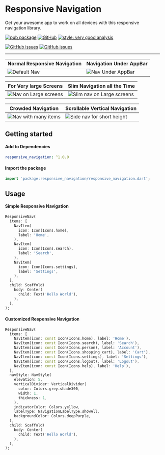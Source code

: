 # Responsive Navigation

Get your awesome app to work on all devices with this responsive navigation library.

[![pub package][package_svg]](https://pub.dev/packages/responsive_navigation)
[![GitHub][license_svg]](https://pub.dev/packages/responsive_navigation/license)
[![style: very good analysis][lints_svg]](https://pub.dev/packages/very_good_analysis)

[![GitHub issues][issues_svg]](https://github.com/OutdatedGuy/responsive_navigation/issues)
[![GitHub issues][pr_svg]](https://github.com/OutdatedGuy/responsive_navigation/pulls)

<hr />

| Normal Responsive Navigation      | Navigation Under AppBar            |
| --------------------------------- | ---------------------------------- |
| ![Default Nav][normal_responsive] | ![Nav Under AppBar][under_app_bar] |

| For Very large Screens                      | Slim Navigation all the Time                |
| ------------------------------------------- | ------------------------------------------- |
| ![Nav on Large screens][very_large_screens] | ![Slim nav on Large screens][slim_nav_rail] |

| Crowded Navigation                  | Scrollable Vertical Navigation               |
| ----------------------------------- | -------------------------------------------- |
| ![Nav with many items][crowded_nav] | ![Side nav for short height][scrollable_nav] |

## Getting started

#### Add to Dependencies

```yaml
responsive_navigation: ^1.0.0
```

#### Import the package

```dart
import 'package:responsive_navigation/responsive_navigation.dart';
```

## Usage

#### Simple Responsive Navigation

```dart
ResponsiveNav(
  items: [
    NavItem(
      icon: Icon(Icons.home),
      label: 'Home',
    ),
    NavItem(
      icon: Icon(Icons.search),
      label: 'Search',
    ),
    NavItem(
      icon: Icon(Icons.settings),
      label: 'Settings',
    ),
  ],
  child: Scaffold(
    body: Center(
      child: Text('Hello World'),
    ),
  ),
);
```

#### Customized Responsive Navigation

```dart
ResponsiveNav(
  items: [
    NavItem(icon: const Icon(Icons.home), label: 'Home'),
    NavItem(icon: const Icon(Icons.search), label: 'Search'),
    NavItem(icon: const Icon(Icons.person), label: 'Account'),
    NavItem(icon: const Icon(Icons.shopping_cart), label: 'Cart'),
    NavItem(icon: const Icon(Icons.settings), label: 'Settings'),
    NavItem(icon: const Icon(Icons.logout), label: 'Logout'),
    NavItem(icon: const Icon(Icons.help), label: 'Help'),
  ],
  navStyle: NavStyle(
    elevation: 5,
    verticalDivider: VerticalDivider(
      color: Colors.grey.shade300,
      width: 1,
      thickness: 1,
    ),
    indicatorColor: Colors.yellow,
    labelType: NavigationLabelType.showAll,
    backgroundColor: Colors.deepPurple,
  ),
  child: Scaffold(
    body: Center(
      child: Text('Hello World'),
    ),
  ),
);
```

<!-- Badges URLs -->

[package_svg]: https://img.shields.io/pub/v/responsive_navigation.svg?color=blueviolet
[license_svg]: https://img.shields.io/github/license/OutdatedGuy/responsive_navigation.svg?color=purple
[lints_svg]: https://img.shields.io/badge/style-very_good_analysis-B22C89.svg
[issues_svg]: https://img.shields.io/github/issues/OutdatedGuy/responsive_navigation.svg
[pr_svg]: https://img.shields.io/github/issues-pr/OutdatedGuy/responsive_navigation.svg

<!-- Gifs URLs -->

[normal_responsive]: https://user-images.githubusercontent.com/74326345/183288726-87be9476-0f8e-4c0b-abf0-8306409e735d.gif
[under_app_bar]: https://user-images.githubusercontent.com/74326345/183288739-9bf7e9ad-7b83-4cff-a7ce-8de0f1283afe.gif
[very_large_screens]: https://user-images.githubusercontent.com/74326345/183288744-a8f8b15d-ff62-42fc-bd41-7937c778d351.gif
[slim_nav_rail]: https://user-images.githubusercontent.com/74326345/183288747-2d4ad2d2-0850-43c4-9057-b77291f95927.gif
[crowded_nav]: https://user-images.githubusercontent.com/74326345/183288877-be4660ce-e085-4b43-a2ed-c7675385a0ba.gif
[scrollable_nav]: https://user-images.githubusercontent.com/74326345/183288882-13d6a410-bc78-419a-bd17-c6dd6f7d0dd9.gif

